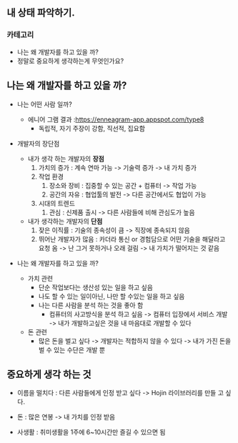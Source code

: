 ##  내 상태 파악하기.
### 카테고리

* 나는 왜 개발자를 하고 있을 까?
* 정말로 중요하게 생각하는게 무엇인가요?



## 나는 왜 개발자를 하고 있을 까?

* 나는 어떤 사람 일까?
  * 에니어 그램 결과 :https://enneagram-app.appspot.com/type8
    * 독립적, 자기 주장이 강함, 직선적, 집요함
* 개발자의 장단점
  * 내가 생각 하는 개발자의 **장점**
    1. 가치의 증가 : 계속 연마 가능 -> 기술력 증가 -> 내 가치 증가 
    2. 작업 환경 
       1.  장소와 장비 : 집중할 수 있는 공간 + 컴퓨터 -> 작업 가능
       2.  공간의 자유 : 협업툴의 발전 -> 다른 공간에서도 협업이 가능
    3. 시대의 트렌드 
       1. 관심 : 신제품 출시 -> 다른 사람들에 비해 관심도가 높음
  * 내가 생각하는 개발자의 **단점**
    1. 잦은 이직률 : 기술의 종속성이 큼 -> 직장에 종속되지 않음 
    2. 뛰어난 개발자가 많음 : 카더라 통신 or 경험담으로  어떤 기술을 해달라고 요청 옴 -> 난 그거 못하거나 오래 걸림 -> 내 가치가 떨어지는 것 같음

* 나는 왜 개발자를 하고 있을 까?
  * 가치 관련
    * 단순 작업보다는 생산성 있는 일을 하고 싶음
    * 나도 할 수 있는 일이아닌, 나만 할 수있는 일을 하고 싶음 
    * 나는 다른 사람을 분석 하는 것을 좋아 함
      * 컴퓨터의 사고방식을 분석 하고 싶음 -> 컴퓨터 입장에서 서비스 개발 -> 내가 개발하고싶은 것을 내 마음대로 개발할 수 있다
  * 돈 관련
    * 많은 돈을 벌고 싶다 -> 개발자는 적합하지 않을 수 있다 -> 내가 가진 돈을 벌 수 있는 수단은 개발 뿐



## 중요하게 생각 하는 것

* 이름을 떨치다 : 다른 사람들에게 인정 받고 싶다 -> Hojin 라이브러리를 만들 고 싶다.

* 돈 :  많은 연봉 -> 내 가치를 인정 받음

* 사생활 : 취미생활을 1주에 6~10시간만 즐길 수 있으면 됨
